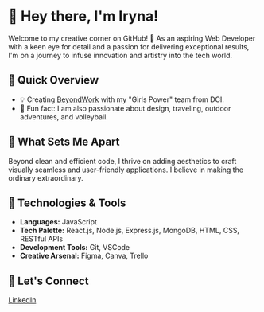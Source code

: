 # 👋 Hey there, I'm Iryna!

Welcome to my creative corner on GitHub! 🎨 As an aspiring Web Developer with a keen eye for detail and a passion for delivering exceptional results, I'm on a journey to infuse innovation and artistry into the tech world.

## 🚀 Quick Overview

- 💡 Creating  [BeyondWork](https://github.com/Marwahaldujaili/beyondwork) with my "Girls Power" team from DCI.
- 🎸 Fun fact: I am also passionate about design, traveling, outdoor adventures, and volleyball.

## 🎨 What Sets Me Apart

Beyond clean and efficient code, I thrive on adding aesthetics to craft visually seamless and user-friendly applications. I believe in making the ordinary extraordinary.

## 🔧 Technologies & Tools

- **Languages:** JavaScript
- **Tech Palette:** React.js, Node.js, Express.js, MongoDB, HTML, CSS, RESTful APIs
- **Development Tools:** Git, VSCode
- **Creative Arsenal:** Figma, Canva, Trello

## 🌟 Let's Connect 
[LinkedIn](https://linkedin.com/in/iryna-khartanovich-28b41aa0)
